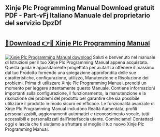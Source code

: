 ## Xinje Plc Programming Manual Download gratuit PDF - Part-vFj Italiano Manuale del proprietario del servizio DpzDf

# <h2><a href="http://dfcq77m.blite.top/?on=Xinje+Plc+Programming+Manual">🔗Download 👉🔴 Xinje Plc Programming Manual</a></h2>

[![Xinje Plc Programming Manual download](https://i.imgur.com/lujVjoI.png)](http://dfcq77m.blite.top/?on=Xinje+Plc+Programming+Manual)
Saluti e benvenuto nel manuale di Istruzioni per il tuo Xinje Plc Programming Manual appena acquistato. Questa guida è appositamente progettata per aiutarti a ottenere il massimo dal tuo Prodotto fornendo una spiegazione approfondita delle sue caratteristiche, configurazione, utilizzo, Manutenzione e Risoluzione dei problemi. Prima di utilizzare Xinje Plc Programming Manual, prenditi un momento per leggere attentamente questo Manuale. Contiene informazioni importanti sulla configurazione, il funzionamento, la manutenzione e la risoluzione dei problemi del prodotto per garantire che sia possibile utilizzare il prodotto in modo sicuro ed efficace. Le funzionalità avanzate di Xinje Plc Programming Manual includono Realtà Aumentata, profili personalizzabili, aggiornamenti automatici e riconoscimento vocale, tutti accessibili e personalizzati dall'interfaccia utente. Cominciamo! Contattaci oggi e lascia che ti aiutiamo a sfruttare al meglio il tuo nuovo Xinje Plc Programming Manual.
